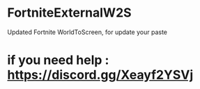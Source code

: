 # FortniteExternalW2S
Updated Fortnite WorldToScreen, for update your paste
# if you need help : https://discord.gg/Xeayf2YSVj
